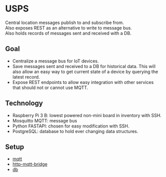# USPS
Central location messages publish to and subscribe from.\
Also exposes REST as an alternative to write to message bus.\
Also holds records of messages sent and received with a DB.

## Goal
- Centralize a message bus for IoT devices.
- Save messages sent and received to a DB for historical data. This will also allow an easy way to get current state of a device by querying the latest record.
- Expose REST endpoints to allow easy integration with other services that should not or cannot use MQTT.

## Technology
- Raspberry Pi 3 B: lowest powered non-mini board in inventory with SSH.
- Mosquitto MQTT: message bus
- Python FASTAPI: chosen for easy modification with SSH.
- PostgreSQL: database to hold ever changing data structures.

## Setup
- [mqtt](./mqtt/README.md)
- [http-mqtt-bridge](./http-mqtt-bridge/README.md)
- [db](./db/README.md)